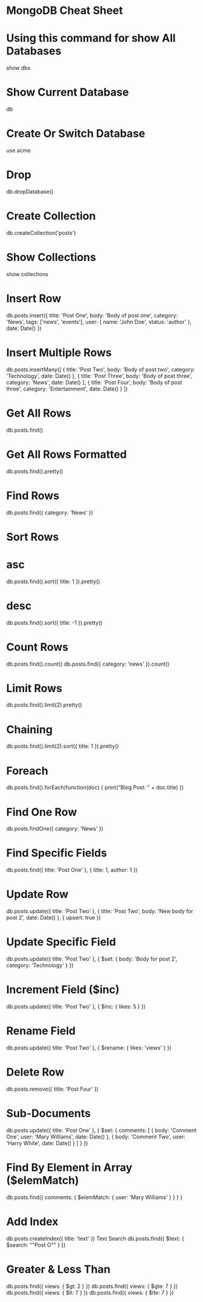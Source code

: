 # MongoDB Cheat Sheet

# Using this command for show All Databases 
show dbs

# Show Current Database
db

# Create Or Switch Database
use acme

# Drop
db.dropDatabase()

# Create Collection
db.createCollection('posts')
# Show Collections
show collections

# Insert Row
db.posts.insert({
  title: 'Post One',
  body: 'Body of post one',
  category: 'News',
  tags: ['news', 'events'],
  user: {
    name: 'John Doe',
    status: 'author'
  },
  date: Date()
})

# Insert Multiple Rows
db.posts.insertMany([
  {
    title: 'Post Two',
    body: 'Body of post two',
    category: 'Technology',
    date: Date()
  },
  {
    title: 'Post Three',
    body: 'Body of post three',
    category: 'News',
    date: Date()
  },
  {
    title: 'Post Four',
    body: 'Body of post three',
    category: 'Entertainment',
    date: Date()
  }
])

# Get All Rows
db.posts.find()

# Get All Rows Formatted
db.posts.find().pretty()

# Find Rows
db.posts.find({ category: 'News' })

# Sort Rows
# asc
db.posts.find().sort({ title: 1 }).pretty()
# desc
db.posts.find().sort({ title: -1 }).pretty()

# Count Rows
db.posts.find().count()
db.posts.find({ category: 'news' }).count()

# Limit Rows
db.posts.find().limit(2).pretty()

# Chaining
db.posts.find().limit(2).sort({ title: 1 }).pretty()

# Foreach
db.posts.find().forEach(function(doc) {
  print("Blog Post: " + doc.title)
})

# Find One Row
db.posts.findOne({ category: 'News' })

# Find Specific Fields
db.posts.find({ title: 'Post One' }, {
  title: 1,
  author: 1
})

# Update Row
db.posts.update({ title: 'Post Two' },
{
  title: 'Post Two',
  body: 'New body for post 2',
  date: Date()
},
{
  upsert: true
})

# Update Specific Field
db.posts.update({ title: 'Post Two' },
{
  $set: {
    body: 'Body for post 2',
    category: 'Technology'
  }
})
# Increment Field ($inc)
db.posts.update({ title: 'Post Two' },
{
  $inc: {
    likes: 5
  }
})

# Rename Field
db.posts.update({ title: 'Post Two' },
{
  $rename: {
    likes: 'views'
  }
})

# Delete Row
db.posts.remove({ title: 'Post Four' })

# Sub-Documents
db.posts.update({ title: 'Post One' },
{
  $set: {
    comments: [
      {
        body: 'Comment One',
        user: 'Mary Williams',
        date: Date()
      },
      {
        body: 'Comment Two',
        user: 'Harry White',
        date: Date()
      }
    ]
  }
})

# Find By Element in Array ($elemMatch)
db.posts.find({
  comments: {
     $elemMatch: {
       user: 'Mary Williams'
       }
    }
  }
)


# Add Index
db.posts.createIndex({ title: 'text' })
Text Search
db.posts.find({
  $text: {
    $search: "\"Post O\""
    }
})


# Greater & Less Than
db.posts.find({ views: { $gt: 2 } })
db.posts.find({ views: { $gte: 7 } })
db.posts.find({ views: { $lt: 7 } })
db.posts.find({ views: { $lte: 7 } })
